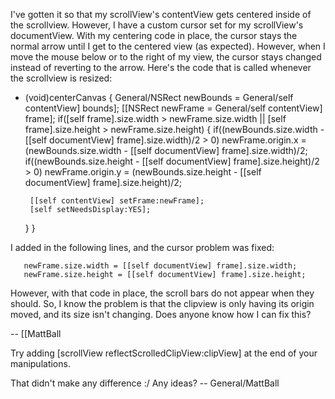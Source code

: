 I've gotten it so that my scrollView's contentView gets centered
inside of the scrollview. However, I have a custom cursor set for my
scrollView's documentView. With my centering code in place, the cursor
stays the normal arrow until I get to the centered view (as expected).
However, when I move the mouse below or to the right of my view, the
cursor stays changed instead of reverting to the arrow. Here's the
code that is called whenever the scrollview is resized:
    
- (void)centerCanvas {
   General/NSRect newBounds = General/self contentView] bounds];
   [[NSRect newFrame = General/self contentView] frame];
   if([self frame].size.width > newFrame.size.width || [self
frame].size.height > newFrame.size.height) {
       if((newBounds.size.width - [[self documentView] frame].size.width)/2 > 0)
           newFrame.origin.x = (newBounds.size.width - [[self documentView]
frame].size.width)/2;
       if((newBounds.size.height - [[self documentView] frame].size.height)/2 > 0)
           newFrame.origin.y = (newBounds.size.height - [[self documentView]
frame].size.height)/2;
       
       [[self contentView] setFrame:newFrame];
       [self setNeedsDisplay:YES];
   }
}

I added in the following lines, and the cursor problem was fixed:
    
       newFrame.size.width = [[self documentView] frame].size.width;
       newFrame.size.height = [[self documentView] frame].size.height;

However, with that code in place, the scroll bars do not appear when
they should. So, I know the problem is that the clipview is only
having its origin moved, and its size isn't changing. Does anyone know
how I can fix this?

-- [[MattBall

Try adding     [scrollView reflectScrolledClipView:clipView] at the end of your manipulations.

That didn't make any difference :/ Any ideas? -- General/MattBall